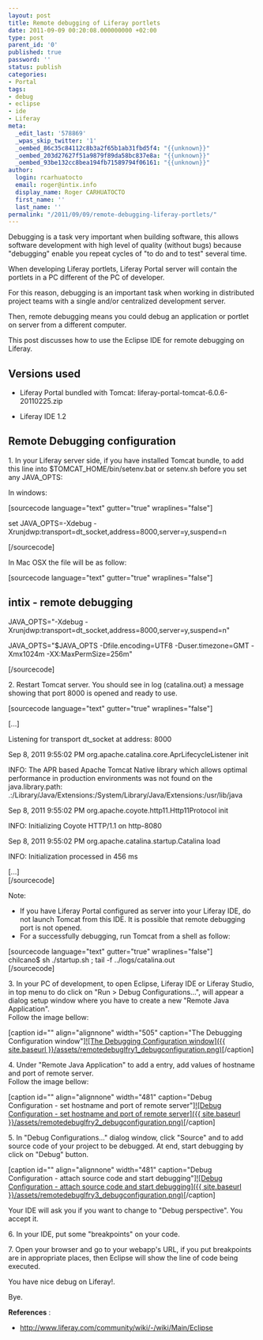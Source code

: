 ```yaml
---
layout: post
title: Remote debugging of Liferay portlets
date: 2011-09-09 00:20:08.000000000 +02:00
type: post
parent_id: '0'
published: true
password: ''
status: publish
categories:
- Portal
tags:
- debug
- eclipse
- ide
- Liferay
meta:
  _edit_last: '578869'
  _wpas_skip_twitter: '1'
  _oembed_86c35c84112c8b3a2f65b1ab31fbd5f4: "{{unknown}}"
  _oembed_203d27627f51a9879f89da58bc837e8a: "{{unknown}}"
  _oembed_93be132cc8bea194fb71589794f06161: "{{unknown}}"
author:
  login: rcarhuatocto
  email: roger@intix.info
  display_name: Roger CARHUATOCTO
  first_name: ''
  last_name: ''
permalink: "/2011/09/09/remote-debugging-liferay-portlets/"
---
```

Debugging is a task very important when building software, this allows software development with high level of quality (without bugs) because "debugging" enable you repeat cycles of "to do and to test" several time.

  


When developing Liferay portlets, Liferay Portal server will contain the portlets in a PC different of the PC of developer.

  


For this reason, debugging is an important task when working in distributed project teams with a single and/or centralized development server.

  


Then, remote debugging means you could debug an application or portlet on server from a different computer.

  


This post discusses how to use the Eclipse IDE for remote debugging on Liferay.

  


## Versions used

  


  

  * Liferay Portal bundled with Tomcat: liferay-portal-tomcat-6.0.6-20110225.zip
  

  * Liferay IDE 1.2
  

  


## Remote Debugging configuration

  


1\. In your Liferay server side, if you have installed Tomcat bundle, to add this line into $TOMCAT_HOME/bin/setenv.bat or setenv.sh before you set any JAVA_OPTS:

  


In windows:

  


[sourcecode language="text" gutter="true" wraplines="false"]  
  
set JAVA_OPTS=-Xdebug -Xrunjdwp:transport=dt_socket,address=8000,server=y,suspend=n  
  
[/sourcecode]

  


In Mac OSX the file will be as follow:

  


[sourcecode language="text" gutter="true" wraplines="false"]  
  
## intix - remote debugging  
  
JAVA_OPTS="-Xdebug -Xrunjdwp:transport=dt_socket,address=8000,server=y,suspend=n"  
  
JAVA_OPTS="$JAVA_OPTS -Dfile.encoding=UTF8 -Duser.timezone=GMT -Xmx1024m -XX:MaxPermSize=256m"  
  
[/sourcecode]

  


2\. Restart Tomcat server. You should see in log (catalina.out) a message showing that port 8000 is opened and ready to use.

  


[sourcecode language="text" gutter="true" wraplines="false"]  
  
[...]  
  
Listening for transport dt_socket at address: 8000  
  
Sep 8, 2011 9:55:02 PM org.apache.catalina.core.AprLifecycleListener init  
  
INFO: The APR based Apache Tomcat Native library which allows optimal performance in production environments was not found on the java.library.path: .:/Library/Java/Extensions:/System/Library/Java/Extensions:/usr/lib/java  
  
Sep 8, 2011 9:55:02 PM org.apache.coyote.http11.Http11Protocol init  
  
INFO: Initializing Coyote HTTP/1.1 on http-8080  
  
Sep 8, 2011 9:55:02 PM org.apache.catalina.startup.Catalina load  
  
INFO: Initialization processed in 456 ms  
  
[...]  
[/sourcecode]

Note:  
* If you have Liferay Portal configured as server into your Liferay IDE, do not launch Tomcat from this IDE. It is possible that remote debugging port is not opened.  
* For a successfully debugging, run Tomcat from a shell as follow:

[sourcecode language="text" gutter="true" wraplines="false"]  
chilcano$ sh ./startup.sh ; tail -f ../logs/catalina.out  
[/sourcecode]

3\. In your PC of development, to open Eclipse, Liferay IDE or Liferay Studio, in top menu to do click on "Run > Debug Configurations...", will appear a dialog setup window where you have to create a new "Remote Java Application".  
Follow the image bellow:

[caption id="" align="alignnone" width="505" caption="The Debugging Configuration window"][![The Debugging Configuration window]({{ site.baseurl }}/assets/remotedebuglfry1_debugconfiguration.png)](http://dl.dropbox.com/u/2961879/blog20110908_eclipseremotedebugliferay/remotedebuglfry1_debugconfiguration.png)[/caption]

4\. Under "Remote Java Application" to add a entry, add values of hostname and port of remote server.  
Follow the image bellow:

[caption id="" align="alignnone" width="481" caption="Debug Configuration - set hostname and port of remote server"][![Debug Configuration - set hostname and port of remote server]({{ site.baseurl }}/assets/remotedebuglfry2_debugconfiguration.png)](http://dl.dropbox.com/u/2961879/blog20110908_eclipseremotedebugliferay/remotedebuglfry2_debugconfiguration.png)[/caption]

5\. In "Debug Configurations..." dialog window, click "Source" and to add source code of your project to be debugged. At end, start debugging by click on "Debug" button.

[caption id="" align="alignnone" width="481" caption="Debug Configuration - attach source code and start debugging"][![Debug Configuration - attach source code and start debugging]({{ site.baseurl }}/assets/remotedebuglfry3_debugconfiguration.png)](http://dl.dropbox.com/u/2961879/blog20110908_eclipseremotedebugliferay/remotedebuglfry3_debugconfiguration.png)[/caption]

Your IDE will ask you if you want to change to "Debug perspective". You accept it.

6\. In your IDE, put some "breakpoints" on your code.

7\. Open your browser and go to your webapp's URL, if you put breakpoints are in appropriate places, then Eclipse will show the line of code being executed.

You have nice debug on Liferay!.

Bye.

**References** :

  * <http://www.liferay.com/community/wiki/-/wiki/Main/Eclipse>



